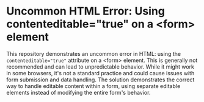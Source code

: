 # Uncommon HTML Error: Using contenteditable="true" on a &lt;form&gt; element

This repository demonstrates an uncommon error in HTML: using the `contenteditable="true"` attribute on a &lt;form&gt; element.  This is generally not recommended and can lead to unpredictable behavior.  While it might work in some browsers, it's not a standard practice and could cause issues with form submission and data handling.  The solution demonstrates the correct way to handle editable content within a form, using separate editable elements instead of modifying the entire form's behavior.
